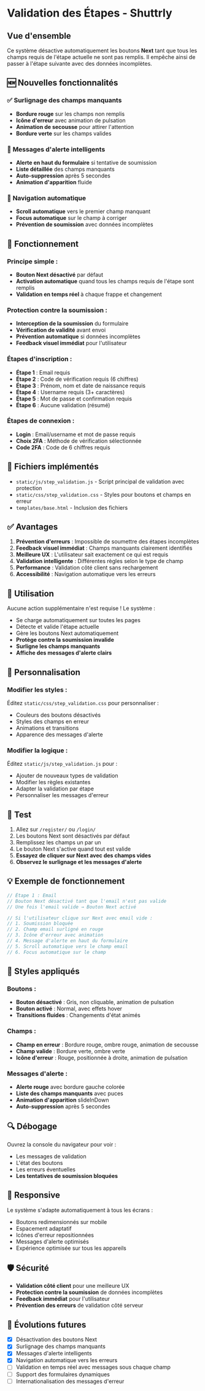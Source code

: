 # Validation des Étapes - Shuttrly

## Vue d'ensemble

Ce système désactive automatiquement les boutons **Next** tant que tous les champs requis de l'étape actuelle ne sont pas remplis. Il empêche ainsi de passer à l'étape suivante avec des données incomplètes.

## 🆕 **Nouvelles fonctionnalités**

### ✅ **Surlignage des champs manquants**

- **Bordure rouge** sur les champs non remplis
- **Icône d'erreur** avec animation de pulsation
- **Animation de secousse** pour attirer l'attention
- **Bordure verte** sur les champs valides

### 🚨 **Messages d'alerte intelligents**

- **Alerte en haut du formulaire** si tentative de soumission
- **Liste détaillée** des champs manquants
- **Auto-suppression** après 5 secondes
- **Animation d'apparition** fluide

### 🎯 **Navigation automatique**

- **Scroll automatique** vers le premier champ manquant
- **Focus automatique** sur le champ à corriger
- **Prévention de soumission** avec données incomplètes

## 🎯 **Fonctionnement**

### **Principe simple :**

- **Bouton Next désactivé** par défaut
- **Activation automatique** quand tous les champs requis de l'étape sont remplis
- **Validation en temps réel** à chaque frappe et changement

### **Protection contre la soumission :**

- **Interception de la soumission** du formulaire
- **Vérification de validité** avant envoi
- **Prévention automatique** si données incomplètes
- **Feedback visuel immédiat** pour l'utilisateur

### **Étapes d'inscription :**

- **Étape 1** : Email requis
- **Étape 2** : Code de vérification requis (6 chiffres)
- **Étape 3** : Prénom, nom et date de naissance requis
- **Étape 4** : Username requis (3+ caractères)
- **Étape 5** : Mot de passe et confirmation requis
- **Étape 6** : Aucune validation (résumé)

### **Étapes de connexion :**

- **Login** : Email/username et mot de passe requis
- **Choix 2FA** : Méthode de vérification sélectionnée
- **Code 2FA** : Code de 6 chiffres requis

## 📁 **Fichiers implémentés**

- `static/js/step_validation.js` - Script principal de validation avec protection
- `static/css/step_validation.css` - Styles pour boutons et champs en erreur
- `templates/base.html` - Inclusion des fichiers

## ✅ **Avantages**

1. **Prévention d'erreurs** : Impossible de soumettre des étapes incomplètes
2. **Feedback visuel immédiat** : Champs manquants clairement identifiés
3. **Meilleure UX** : L'utilisateur sait exactement ce qui est requis
4. **Validation intelligente** : Différentes règles selon le type de champ
5. **Performance** : Validation côté client sans rechargement
6. **Accessibilité** : Navigation automatique vers les erreurs

## 🚀 **Utilisation**

Aucune action supplémentaire n'est requise ! Le système :

- Se charge automatiquement sur toutes les pages
- Détecte et valide l'étape actuelle
- Gère les boutons Next automatiquement
- **Protège contre la soumission invalide**
- **Surligne les champs manquants**
- **Affiche des messages d'alerte clairs**

## 🔧 **Personnalisation**

### **Modifier les styles :**

Éditez `static/css/step_validation.css` pour personnaliser :

- Couleurs des boutons désactivés
- Styles des champs en erreur
- Animations et transitions
- Apparence des messages d'alerte

### **Modifier la logique :**

Éditez `static/js/step_validation.js` pour :

- Ajouter de nouveaux types de validation
- Modifier les règles existantes
- Adapter la validation par étape
- Personnaliser les messages d'erreur

## 🧪 **Test**

1. Allez sur `/register/` ou `/login/`
2. Les boutons Next sont désactivés par défaut
3. Remplissez les champs un par un
4. Le bouton Next s'active quand tout est valide
5. **Essayez de cliquer sur Next avec des champs vides**
6. **Observez le surlignage et les messages d'alerte**

## 💡 **Exemple de fonctionnement**

```javascript
// Étape 1 : Email
// Bouton Next désactivé tant que l'email n'est pas valide
// Une fois l'email valide → Bouton Next activé

// Si l'utilisateur clique sur Next avec email vide :
// 1. Soumission bloquée
// 2. Champ email surligné en rouge
// 3. Icône d'erreur avec animation
// 4. Message d'alerte en haut du formulaire
// 5. Scroll automatique vers le champ email
// 6. Focus automatique sur le champ
```

## 🎨 **Styles appliqués**

### **Boutons :**

- **Bouton désactivé** : Gris, non cliquable, animation de pulsation
- **Bouton activé** : Normal, avec effets hover
- **Transitions fluides** : Changements d'état animés

### **Champs :**

- **Champ en erreur** : Bordure rouge, ombre rouge, animation de secousse
- **Champ valide** : Bordure verte, ombre verte
- **Icône d'erreur** : Rouge, positionnée à droite, animation de pulsation

### **Messages d'alerte :**

- **Alerte rouge** avec bordure gauche colorée
- **Liste des champs manquants** avec puces
- **Animation d'apparition** slideInDown
- **Auto-suppression** après 5 secondes

## 🔍 **Débogage**

Ouvrez la console du navigateur pour voir :

- Les messages de validation
- L'état des boutons
- Les erreurs éventuelles
- **Les tentatives de soumission bloquées**

## 📱 **Responsive**

Le système s'adapte automatiquement à tous les écrans :

- Boutons redimensionnés sur mobile
- Espacement adaptatif
- Icônes d'erreur repositionnées
- Messages d'alerte optimisés
- Expérience optimisée sur tous les appareils

## 🛡️ **Sécurité**

- **Validation côté client** pour une meilleure UX
- **Protection contre la soumission** de données incomplètes
- **Feedback immédiat** pour l'utilisateur
- **Prévention des erreurs** de validation côté serveur

## 🔄 **Évolutions futures**

- [x] Désactivation des boutons Next
- [x] Surlignage des champs manquants
- [x] Messages d'alerte intelligents
- [x] Navigation automatique vers les erreurs
- [ ] Validation en temps réel avec messages sous chaque champ
- [ ] Support des formulaires dynamiques
- [ ] Internationalisation des messages d'erreur
